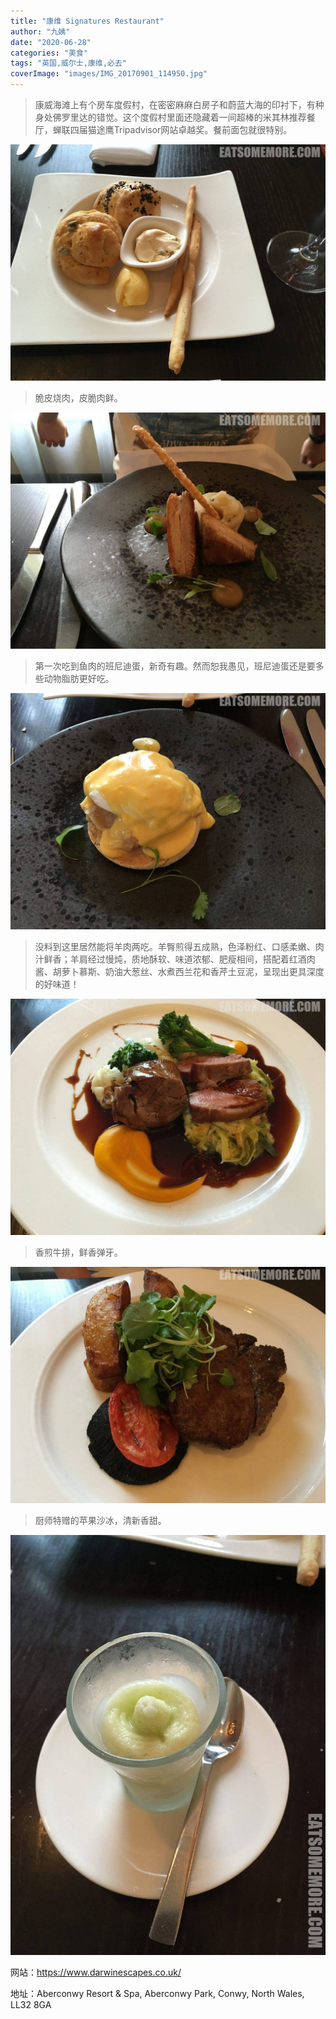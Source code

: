 ```yaml
---
title: "康维 Signatures Restaurant"
author: "九姨"
date: "2020-06-28"
categories: "美食"
tags: "英国,威尔士,康维,必去"
coverImage: "images/IMG_20170901_114950.jpg"
---
```


>康威海滩上有个房车度假村，在密密麻麻白房子和蔚蓝大海的印衬下，有种身处佛罗里达的错觉。这个度假村里面还隐藏着一间超棒的米其林推荐餐厅，蝉联四届猫途鹰Tripadvisor网站卓越奖。餐前面包就很特别。

![Signatures Restaurant](images/IMG_20170727_190020.jpg)

>脆皮烧肉，皮脆肉鲜。

![Signatures Restaurant](images/IMG_20170727_190321.jpg)

>第一次吃到鱼肉的班尼迪蛋，新奇有趣。然而恕我愚见，班尼迪蛋还是要多些动物脂肪更好吃。

![Signatures Restaurant](images/IMG_20170727_190337.jpg)

>没料到这里居然能将羊肉两吃。羊臀煎得五成熟，色泽粉红、口感柔嫩、肉汁鲜香；羊肩经过慢炖，质地酥软、味道浓郁、肥瘦相间，搭配着红酒肉酱、胡萝卜慕斯、奶油大葱丝、水煮西兰花和香芹土豆泥，呈现出更具深度的好味道！

![Signatures Restaurant](images/IMG_20170727_192150.jpg)

>香煎牛排，鲜香弹牙。

![Signatures Restaurant](images/IMG_20170727_192157.jpg)

>厨师特赠的苹果沙冰，清新香甜。

![Signatures Restaurant](images/IMG_20170727_191359-e1522773282884.jpg)

网站：https://www.darwinescapes.co.uk/

地址：Aberconwy Resort & Spa, Aberconwy Park, Conwy, North Wales, LL32 8GA